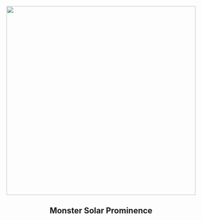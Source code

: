 
<p align="center"><img src="https://apod.nasa.gov/apod/image/2308/SunMonster_Wenz_960.jpg" width="500" height="500"></p>
<h2 align="center"> Monster Solar Prominence </h2>

